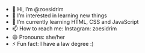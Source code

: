 - 👋 Hi, I’m @zoesidrim
- 👀 I’m interested in learning new things 
- 🌱 I’m currently learning HTML, CSS and JavaScript
- 📫 How to reach me: Instagram: zoesidrim 
- 😄 Pronouns: she/her
- ⚡ Fun fact: I have a law degree :)

<!---
zoesidrim/zoesidrim is a ✨ special ✨ repository because its `README.md` (this file) appears on your GitHub profile.
You can click the Preview link to take a look at your changes.
--->

